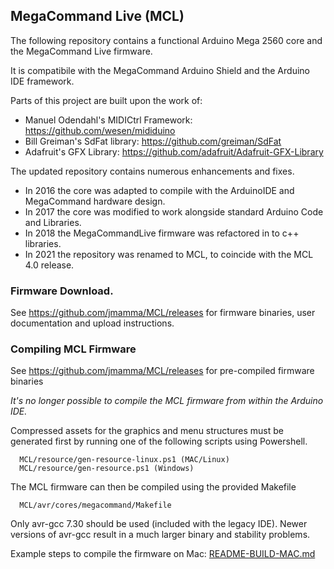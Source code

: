 ## MegaCommand Live (MCL)

The following repository contains a functional Arduino Mega 2560 core and the MegaCommand Live firmware.

It is compatibile with the MegaCommand Arduino Shield and the Arduino IDE framework.

Parts of this project are built upon the work of:
   - Manuel Odendahl's MIDICtrl Framework: https://github.com/wesen/mididuino
   - Bill Greiman's SdFat library: https://github.com/greiman/SdFat
   - Adafruit's GFX Library: https://github.com/adafruit/Adafruit-GFX-Library
 
The updated repository contains numerous enhancements and fixes.

- In 2016 the core was adapted to compile with the ArduinoIDE and MegaCommand hardware design.
- In 2017 the core was modified to work alongside standard Arduino Code and Libraries.
- In 2018 the MegaCommandLive firmware was refactored in to c++ libraries.
- In 2021 the repository was renamed to MCL, to coincide with the MCL 4.0 release.

### Firmware Download.

See https://github.com/jmamma/MCL/releases for firmware binaries, user documentation and upload instructions.

### Compiling MCL Firmware

See https://github.com/jmamma/MCL/releases for pre-compiled firmware binaries

*It's no longer possible to compile the MCL firmware from within the Arduino IDE.*

Compressed assets for the graphics and menu structures must be generated first by running 
one of the following scripts using Powershell.
```
  MCL/resource/gen-resource-linux.ps1 (MAC/Linux)
  MCL/resource/gen-resource.ps1 (Windows)
```
The MCL firmware can then be compiled using the provided Makefile
```
  MCL/avr/cores/megacommand/Makefile
```
Only avr-gcc 7.30 should be used (included with the legacy IDE). 
Newer versions of avr-gcc result in a much larger binary and stability problems.

Example steps to compile the firmware on Mac: [README-BUILD-MAC.md](README-BUILD-MAC.md)
